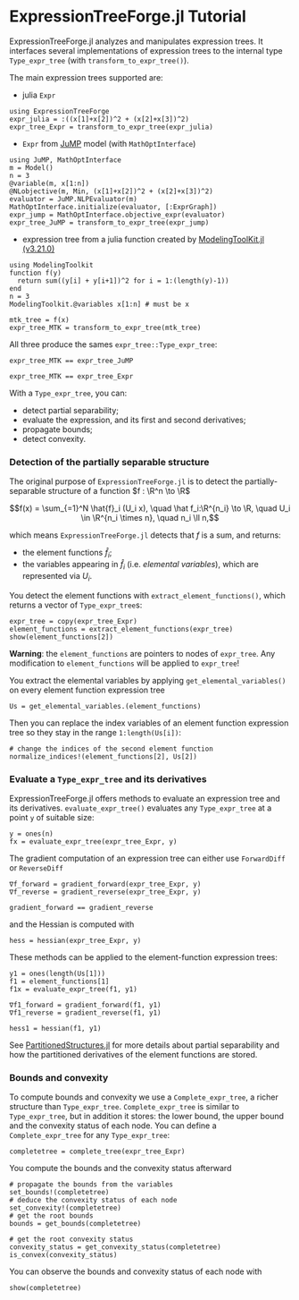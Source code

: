 # ExpressionTreeForge.jl Tutorial

ExpressionTreeForge.jl analyzes and manipulates expression trees.
It interfaces several implementations of expression trees to the internal type `Type_expr_tree` (with `transform_to_expr_tree()`).

The main expression trees supported are:
- julia `Expr`
```@example ExpressionTreeForge
using ExpressionTreeForge
expr_julia = :((x[1]+x[2])^2 + (x[2]+x[3])^2)
expr_tree_Expr = transform_to_expr_tree(expr_julia)
```

- `Expr` from [JuMP](https://github.com/jump-dev/JuMP.jl) model (with `MathOptInterface`)
```@example ExpressionTreeForge
using JuMP, MathOptInterface
m = Model()
n = 3
@variable(m, x[1:n])
@NLobjective(m, Min, (x[1]+x[2])^2 + (x[2]+x[3])^2)
evaluator = JuMP.NLPEvaluator(m)
MathOptInterface.initialize(evaluator, [:ExprGraph])
expr_jump = MathOptInterface.objective_expr(evaluator)
expr_tree_JuMP = transform_to_expr_tree(expr_jump)
```

- expression tree from a julia function created by [ModelingToolKit.jl (v3.21.0)](https://github.com/SciML/ModelingToolkit.jl/)
```@example ExpressionTreeForge
using ModelingToolkit
function f(y)    
  return sum((y[i] + y[i+1])^2 for i = 1:(length(y)-1))
end
n = 3
ModelingToolkit.@variables x[1:n] # must be x

mtk_tree = f(x)
expr_tree_MTK = transform_to_expr_tree(mtk_tree)
```

All three produce the sames `expr_tree::Type_expr_tree`:
```@example ExpressionTreeForge
expr_tree_MTK == expr_tree_JuMP
```

```@example ExpressionTreeForge
expr_tree_MTK == expr_tree_Expr
```

With a `Type_expr_tree`, you can:
- detect partial separability;
- evaluate the expression, and its first and second derivatives;
- propagate bounds;
- detect convexity.


### Detection of the partially separable structure
The original purpose of `ExpressionTreeForge.jl` is to detect the partially-separable structure of a function $f : \R^n \to \R$
```math
f(x) = \sum_{=1}^N \hat{f}_i (U_i x), \quad \hat f_i:\R^{n_i} \to \R, \quad U_i \in \R^{n_i \times n}, \quad n_i \ll n,
```
which means `ExpressionTreeForge.jl` detects that $f$ is a sum, and returns:
- the element functions $\hat{f}_i$;
- the variables appearing in $\hat{f}_i$ (i.e. *elemental variables*), which are represented via $U_i$.

You detect the element functions with `extract_element_functions()`, which returns a vector of `Type_expr_tree`s:
```@example ExpressionTreeForge
expr_tree = copy(expr_tree_Expr)
element_functions = extract_element_functions(expr_tree)
show(element_functions[2])
```
**Warning**: the `element_functions` are pointers to nodes of `expr_tree`. Any modification to `element_functions` will be applied to `expr_tree`!

You extract the elemental variables by applying `get_elemental_variables()` on every element function expression tree
```@example ExpressionTreeForge
Us = get_elemental_variables.(element_functions)
```

Then you can replace the index variables of an element function expression tree so they stay in the range `1:length(Us[i])`:
```@example ExpressionTreeForge
# change the indices of the second element function
normalize_indices!(element_functions[2], Us[2])
```

### Evaluate a `Type_expr_tree` and its derivatives
ExpressionTreeForge.jl offers methods to evaluate an expression tree and its derivatives.
`evaluate_expr_tree()` evaluates any `Type_expr_tree` at a point `y` of suitable size:
```@example ExpressionTreeForge
y = ones(n)
fx = evaluate_expr_tree(expr_tree_Expr, y)
```
The gradient computation of an expression tree can either use `ForwardDiff` or `ReverseDiff`
```@example ExpressionTreeForge
∇f_forward = gradient_forward(expr_tree_Expr, y)
∇f_reverse = gradient_reverse(expr_tree_Expr, y)
```
```@example ExpressionTreeForge
gradient_forward == gradient_reverse
```
and the Hessian is computed with
```@example ExpressionTreeForge
hess = hessian(expr_tree_Expr, y)
```

These methods can be applied to the element-function expression trees:
```
y1 = ones(length(Us[1]))
f1 = element_functions[1]
f1x = evaluate_expr_tree(f1, y1)

∇f1_forward = gradient_forward(f1, y1)
∇f1_reverse = gradient_reverse(f1, y1)

hess1 = hessian(f1, y1)
```
See [PartitionedStructures.jl](https://github.com/JuliaSmoothOptimizers/PartitionedStructures.jl) for more details about partial separability and how the partitioned derivatives of the element functions are stored.

### Bounds and convexity
To compute bounds and convexity we use a `Complete_expr_tree`, a richer structure than `Type_expr_tree`.
`Complete_expr_tree` is similar to `Type_expr_tree`, but in addition it stores: the lower bound, the upper bound and the convexity status of each node.
You can define a `Complete_expr_tree` for any `Type_expr_tree`:
```@example ExpressionTreeForge
completetree = complete_tree(expr_tree_Expr)
```
You compute the bounds and the convexity status afterward
```@example ExpressionTreeForge
# propagate the bounds from the variables
set_bounds!(completetree)
# deduce the convexity status of each node
set_convexity!(completetree)
# get the root bounds
bounds = get_bounds(completetree)
```

```@example ExpressionTreeForge
# get the root convexity status
convexity_status = get_convexity_status(completetree)
is_convex(convexity_status)
```

You can observe the bounds and convexity status of each node with
```@example ExpressionTreeForge
show(completetree)
```